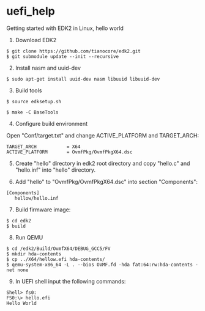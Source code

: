 # uefi_help
Getting started with EDK2 in Linux, hello world


1) Download EDK2
```
$ git clone https://github.com/tianocore/edk2.git
$ git submodule update --init --recursive
```
2) Install nasm and uuid-dev
```
$ sudo apt-get install uuid-dev nasm libuuid libuuid-dev
```
3) Build tools
```
$ source edksetup.sh

$ make -C BaseTools
```
4) Configure build environment

Open "Conf/target.txt" and change ACTIVE_PLATFORM and TARGET_ARCH:
```
TARGET_ARCH           = X64
ACTIVE_PLATFORM       = OvmfPkg/OvmfPkgX64.dsc
```
5) Create "hello" directory in edk2 root directory and copy "hello.c" and "hello.inf" into "hello" directory.

6) Add "hello" to "OvmfPkg/OvmfPkgX64.dsc" into section "Components":
```
[Components]                                                                                                           
   hellow/hello.inf
```

7) Build firmware image:
```
$ cd edk2
$ build
```
8) Run QEMU
```
$ cd /edk2/Build/OvmfX64/DEBUG_GCC5/FV
$ mkdir hda-contents
$ cp ../X64/hellow.efi hda-contents/
$ qemu-system-x86_64 -L . --bios OVMF.fd -hda fat:64:rw:hda-contents -net none
```
9) In UEFI shell input the following commands:
```
Shell> fs0:
FS0:\> hello.efi
Hello World
```



